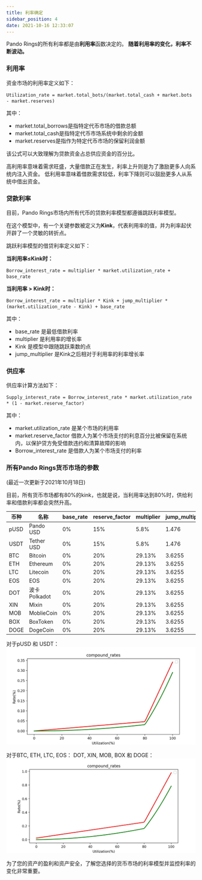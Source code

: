 ```yaml
---
title: 利率确定
sidebar_position: 4
date: 2021-10-16 12:33:07
---
```


Pando Rings的所有利率都是由**利用率**函数决定的。 **随着利用率的变化，利率不断波动。**


### 利用率

资金市场的利用率定义如下：


``````
Utilization_rate = market.total_bots/(market.total_cash + market.bots - market.reserves)
``````

其中：
- market.total_borrows是指特定代币市场的借款总额
- market.total_cash是指特定代币市场系统中剩余的金额
- market.reserves是指作为特定代币市场的保留利润金额

该公式可以大致理解为贷款资金占总供应资金的百分比。

高利用率意味着需求旺盛，大量借款正在发生，利率上升则是为了激励更多人向系统内注入资金。 低利用率意味着借款需求较低，利率下降则可以鼓励更多人从系统中借出资金。


### 贷款利率

目前，Pando Rings市场内所有代币的贷款利率模型都遵循跳跃利率模型。

在这个模型中，有一个关键参数被定义为**Kink**，代表利用率的值，并为利率起伏开辟了一个灵敏的转折点。

跳跃利率模型的借贷利率定义如下：

**当利用率≤Kink时：**

```
Borrow_interest_rate = multiplier * market.utilization_rate + base_rate
```

**当利用率 > Kink时：**

```
Borrow_interest_rate = multiplier * Kink + jump_multiplier * (market.utilization_rate - Kink) + base_rate
```

其中：
- base_rate 是最低借款利率
- multiplier 是利用率的增长率
- Kink 是模型中跟随跳跃乘数的点
- jump_multiplier 是Kink之后相对于利用率的利率增长率

### 供应率

供应率计算方法如下：

```
Supply_interest_rate = Borrow_interest_rate * market.utilization_rate * (1 - market.reserve_factor)
```

其中：
- market.utilization_rate 是某个市场的利用率
- market.reserve_factor 借款人为某个市场支付的利息百分比被保留在系统内，以保护贷方免受借款违约和清算故障的影响
- Borrow_interest_rate 是借款人为某个市场支付的利率


### 所有Pando Rings货币市场的参数
(最近一次更新于2021年10月18日)

目前，所有货币市场都有80%的kink，也就是说，当利用率达到80%时，供给利率和借款利率都会突然升高。

| 币种   | 名称          | base_rate | reserve_factor | multiplier | jump_multiplier | kink |
| ---- | ----------- | --------- | -------------- | ---------- | --------------- | ---- |
| pUSD | Pando USD   | 0%        | 15%            | 5.8%       | 1.476           | 80%  |
| USDT | Tether USD  | 0%        | 15%            | 5.8%       | 1.476           | 80%  |
| BTC  | Bitcoin     | 0%        | 20%            | 29.13%     | 3.6255          | 80%  |
| ETH  | Ethereum    | 0%        | 20%            | 29.13%     | 3.6255          | 80%  |
| LTC  | Litecoin    | 0%        | 20%            | 29.13%     | 3.6255          | 80%  |
| EOS  | EOS         | 0%        | 20%            | 29.13%     | 3.6255          | 80%  |
| DOT  | 波卡 Polkadot | 0%        | 20%            | 29.13%     | 3.6255          | 80%  |
| XIN  | Mixin       | 0%        | 20%            | 29.13%     | 3.6255          | 80%  |
| MOB  | MoblieCoin  | 0%        | 20%            | 29.13%     | 3.6255          | 80%  |
| BOX  | BoxToken    | 0%        | 20%            | 29.13%     | 3.6255          | 80%  |
| DOGE | DogeCoin    | 0%        | 20%            | 29.13%     | 3.6255          | 80%  |


对于pUSD 和 USDT： ![](../assets/stablecoin-model.png)

对于BTC, ETH, LTC, EOS： DOT, XIN, MOB, BOX 和 DOGE： ![](../assets/othercoins-model.png)


为了您的资产的盈利和资产安全，了解您选择的货币市场的利率模型并监控利率的变化非常重要。 







